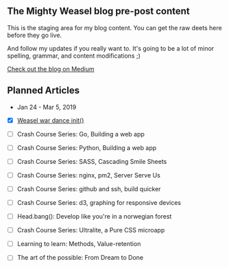 ## The Mighty Weasel blog pre-post content

This is the staging area for my blog content. You can get the raw deets here before they go live.

And follow my updates if you really want to. It's going to be a lot of minor spelling, grammar,
and content modifications ;)

[Check out the blog on Medium](https://medium.com/the-mighty-weasel)

## Planned Articles

* Jan 24 - Mar 5, 2019
- [x] [Weasel war dance init()](https://medium.com/the-mighty-weasel/war-dance-init-c90a04177bd1)
- [ ] Crash Course Series: Go, Building a web app
- [ ] Crash Course Series: Python, Building a web app
- [ ] Crash Course Series: SASS, Cascading Smile Sheets
- [ ] Crash Course Series: nginx, pm2, Server Serve Us
- [ ] Crash Course Series: github and ssh, build quicker
- [ ] Crash Course Series: d3, graphing for responsive devices
- [ ] Head.bang(): Develop like you're in a norwegian forest
- [ ] Crash Course Series: Ultralite, a Pure CSS microapp
- [ ] Learning to learn: Methods, Value-retention
- [ ] The art of the possible: From Dream to Done

